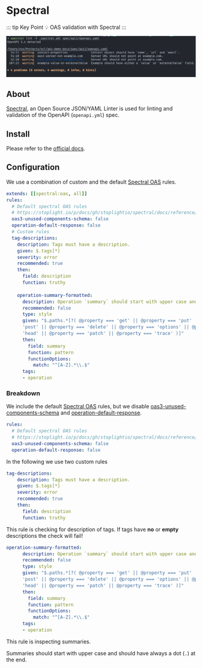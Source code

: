 # Spectral

::: tip Key Point
:bulb: OAS validation with Spectral
:::

![Spectral in action](spectral-action.png)

## About

[Spectral](https://stoplight.io/p/docs/gh/stoplightio/spectral "Link to Spectral Docs"), an Open Source JSON/YAML Linter
is used for linting and validation of the OpenAPI (`openapi.yml`) spec.

## Install

Please refer to the [official docs](https://stoplight.io/p/docs/gh/stoplightio/spectral/docs/getting-started/installation.md "Link to Spectral installation docs").

## Configuration

We use a combination of custom and the default [Spectral OAS](https://stoplight.io/p/docs/gh/stoplightio/spectral/docs/reference/openapi-rules.md "Link to Spectral OAS rules") rules.


```yaml
extends: [[spectral:oas, all]]
rules:
  # Default spectral OAS rules
  # https://stoplight.io/p/docs/gh/stoplightio/spectral/docs/reference/openapi-rules.md
  oas3-unused-components-schema: false
  operation-default-response: false
  # Custom rules
  tag-descriptions:
    description: Tags must have a description.
    given: $.tags[*]
    severity: error
    recommended: true
    then:
      field: description
      function: truthy

    operation-summary-formatted:
      description: Operation `summary` should start with upper case and end with a dot.
      recommended: false
      type: style
      given: "$.paths.*[?( @property === 'get' || @property === 'put' || @property ===
      'post' || @property === 'delete' || @property === 'options' || @property ===
      'head' || @property === 'patch' || @property === 'trace' )]"
      then:
        field: summary
        function: pattern
        functionOptions:
          match: "^[A-Z].*\\.$"
      tags:
      - operation
```

### Breakdown

We include the default [Spectral OAS](https://stoplight.io/p/docs/gh/stoplightio/spectral/docs/reference/openapi-rules.md "Link to Spectral OAS rules") rules, but we disable
[oas3-unused-components-schema](https://stoplight.io/p/docs/gh/stoplightio/spectral/docs/reference/openapi-rules.md?srn=gh/stoplightio/spectral/docs/reference/openapi-rules.md#oas3-unused-components-schema) and [operation-default-response](https://stoplight.io/p/docs/gh/stoplightio/spectral/docs/reference/openapi-rules.md?srn=gh/stoplightio/spectral/docs/reference/openapi-rules.md#operation-default-response).

```yaml
rules:
  # Default spectral OAS rules
  # https://stoplight.io/p/docs/gh/stoplightio/spectral/docs/reference/openapi-rules.md
  oas3-unused-components-schema: false
  operation-default-response: false
```

In the following we use two custom rules

```yaml
tag-descriptions:
    description: Tags must have a description.
    given: $.tags[*]
    severity: error
    recommended: true
    then:
      field: description
      function: truthy
```

This rule is checking for description of tags.
If tags have **no** or **empty** descriptions the check will fail!

```yaml
operation-summary-formatted:
      description: Operation `summary` should start with upper case and end with a dot.
      recommended: false
      type: style
      given: "$.paths.*[?( @property === 'get' || @property === 'put' || @property ===
      'post' || @property === 'delete' || @property === 'options' || @property ===
      'head' || @property === 'patch' || @property === 'trace' )]"
      then:
        field: summary
        function: pattern
        functionOptions:
          match: "^[A-Z].*\\.$"
      tags:
      - operation
```

This rule is inspecting summaries.

Summaries should start with upper case and should have always a dot (`.`) at the end.
